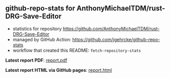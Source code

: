 ## github-repo-stats for AnthonyMichaelTDM/rust-DRG-Save-Editor

- statistics for repository https://github.com/AnthonyMichaelTDM/rust-DRG-Save-Editor
- managed by GitHub Action: https://github.com/jgehrcke/github-repo-stats
- workflow that created this README: `fetch-repository-stats`

**Latest report PDF**: [report.pdf](https://github.com/AnthonyMichaelTDM/my-repo-stats/raw/gh-pages/AnthonyMichaelTDM/rust-DRG-Save-Editor/latest-report/report.pdf)


**Latest report HTML via GitHub pages**: [report.html](https://anthonymichaeltdm.github.io/my-repo-stats/AnthonyMichaelTDM/rust-DRG-Save-Editor/latest-report/report.html)
